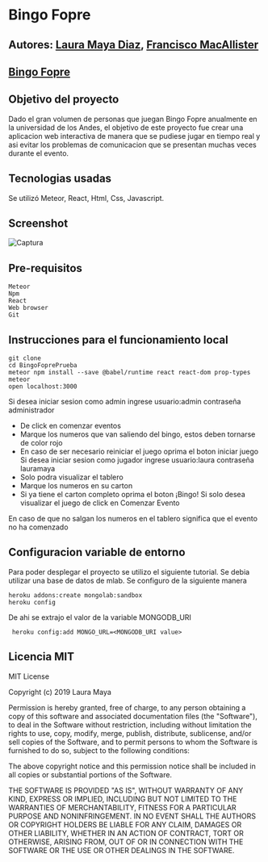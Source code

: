 # Bingo Fopre

## Autores: [Laura Maya Diaz](https://lmaya10.github.io/PaginaPersonal),  [Francisco MacAllister](https://fj-mac.github.io/MyWebPage/)

## [Bingo Fopre](https://bingofopreonline.herokuapp.com)

## Objetivo del proyecto 

Dado el gran volumen de personas que juegan Bingo Fopre anualmente en la universidad de los Andes, el objetivo de este proyecto fue crear una aplicacion web interactiva de manera que se pudiese jugar en tiempo real y asi evitar los problemas de comunicacion que se presentan muchas veces durante el evento.

## Tecnologias usadas

Se utilizó Meteor, React, Html, Css, Javascript.

## Screenshot

![Captura](https://user-images.githubusercontent.com/25345623/66758662-57483100-ee64-11e9-9864-4f90badd4a1d.PNG)

## Pre-requisitos
```
Meteor
Npm 
React 
Web browser 
Git
```
## Instrucciones para el funcionamiento local 

```
git clone   
cd BingoFoprePrueba
meteor npm install --save @babel/runtime react react-dom prop-types
meteor
open localhost:3000
```
Si desea iniciar sesion como admin ingrese usuario:admin contraseña administrador
  * De click en comenzar eventos 
  * Marque los numeros que van saliendo del bingo, estos deben tornarse de color rojo 
  * En caso de ser necesario reiniciar el juego oprima el boton iniciar juego
Si desea iniciar sesion como jugador ingrese usuario:laura contraseña lauramaya
  * Solo podra visualizar el tablero 
  * Marque los numeros en su carton 
  * Si ya tiene el carton completo oprima el boton ¡Bingo!
Si solo desea visualizar el juego de click en Comenzar Evento

En caso de que no salgan los numeros en el tablero significa que el evento no ha comenzado


## Configuracion variable de entorno 
Para poder desplegar el proyecto se utilizo el siguiente tutorial. 
Se debia utilizar una base de datos de mlab.
Se configuro de la siguiente manera 
```
heroku addons:create mongolab:sandbox
heroku config 
``` 
De ahi se extrajo el valor de la variable MONGODB_URI
```
 heroku config:add MONGO_URL=<MONGODB_URI value>
```

## Licencia MIT

MIT License

Copyright (c) 2019 Laura Maya 

Permission is hereby granted, free of charge, to any person obtaining a copy
of this software and associated documentation files (the "Software"), to deal
in the Software without restriction, including without limitation the rights
to use, copy, modify, merge, publish, distribute, sublicense, and/or sell
copies of the Software, and to permit persons to whom the Software is
furnished to do so, subject to the following conditions:

The above copyright notice and this permission notice shall be included in all
copies or substantial portions of the Software.

THE SOFTWARE IS PROVIDED "AS IS", WITHOUT WARRANTY OF ANY KIND, EXPRESS OR
IMPLIED, INCLUDING BUT NOT LIMITED TO THE WARRANTIES OF MERCHANTABILITY,
FITNESS FOR A PARTICULAR PURPOSE AND NONINFRINGEMENT. IN NO EVENT SHALL THE
AUTHORS OR COPYRIGHT HOLDERS BE LIABLE FOR ANY CLAIM, DAMAGES OR OTHER
LIABILITY, WHETHER IN AN ACTION OF CONTRACT, TORT OR OTHERWISE, ARISING FROM,
OUT OF OR IN CONNECTION WITH THE SOFTWARE OR THE USE OR OTHER DEALINGS IN THE
SOFTWARE.

